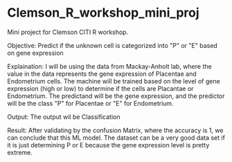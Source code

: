 # Clemson_R_workshop_mini_proj
Mini project for Clemson CITI R workshop. 

Objective: Predict if the unknown cell is categorized into "P" or "E" based on gene expression

Explaination: I will be using the data from Mackay-Anholt lab, where the value in the data represents the gene expression of Placentae and Endometrium cells.
The machine will be trained based on the level of gene expression (high or low) to determine if the cells are Placantae or Endometrium.
The predictand will be the gene expression, and the predictor will be the class "P" for Placentae or "E" for Endometrium.

Output: The output wil be Classification

Result: After validating by the confusion Matrix, where the accuracy is 1, we can conclude that this ML model. The dataset can be a very good data set if it is just determining P or E because the gene expression level is pretty extreme. 
